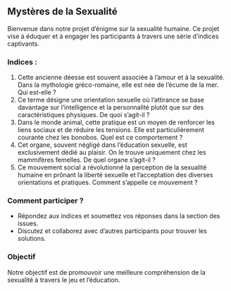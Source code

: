 ## Mystères de la Sexualité

Bienvenue dans notre projet d’énigme sur la sexualité humaine. Ce projet vise à éduquer et à engager les participants à travers une série d’indices captivants.

### Indices :

1. Cette ancienne déesse est souvent associée à l’amour et à la sexualité. Dans la mythologie gréco-romaine, elle est née de l’écume de la mer. Qui est-elle ?
2. Ce terme désigne une orientation sexuelle où l’attirance se base davantage sur l’intelligence et la personnalité plutôt que sur des caractéristiques physiques. De quoi s’agit-il ?
3. Dans le monde animal, cette pratique est un moyen de renforcer les liens sociaux et de réduire les tensions. Elle est particulièrement courante chez les bonobos. Quel est ce comportement ?
4. Cet organe, souvent négligé dans l’éducation sexuelle, est exclusivement dédié au plaisir. On le trouve uniquement chez les mammifères femelles. De quel organe s’agit-il ?
5. Ce mouvement social a révolutionné la perception de la sexualité humaine en prônant la liberté sexuelle et l’acceptation des diverses orientations et pratiques. Comment s’appelle ce mouvement ?

### Comment participer ?

- Répondez aux indices et soumettez vos réponses dans la section des issues.
- Discutez et collaborez avec d’autres participants pour trouver les solutions.

### Objectif

Notre objectif est de promouvoir une meilleure compréhension de la sexualité à travers le jeu et l’éducation.
